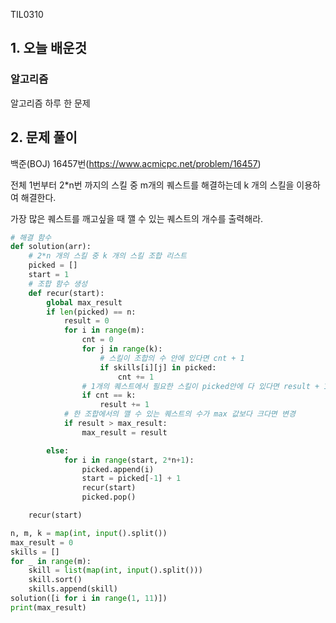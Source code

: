 TIL0310

## 1. 오늘 배운것

### 알고리즘



알고리즘 하루 한 문제

## 2. 문제 풀이

백준(BOJ) 16457번(https://www.acmicpc.net/problem/16457)

전체 1번부터 2*n번 까지의 스킬 중 m개의 퀘스트를 해결하는데 k 개의 스킬을 이용하여 해결한다.

가장 많은 퀘스트를 깨고싶을 때 깰 수 있는 퀘스트의 개수를 출력해라.

``````python
# 해결 함수
def solution(arr):
    # 2*n 개의 스킬 중 k 개의 스킬 조합 리스트
    picked = []
    start = 1
    # 조합 함수 생성
    def recur(start):
        global max_result
        if len(picked) == n:
            result = 0
            for i in range(m):
                cnt = 0
                for j in range(k):
                    # 스킬이 조합의 수 안에 있다면 cnt + 1 
                    if skills[i][j] in picked:
                        cnt += 1
                # 1개의 퀘스트에서 필요한 스킬이 picked안에 다 있다면 result + 1
                if cnt == k:
                    result += 1
            # 한 조합에서의 깰 수 있는 퀘스트의 수가 max 값보다 크다면 변경
            if result > max_result:
                max_result = result

        else:
            for i in range(start, 2*n+1):
                picked.append(i)
                start = picked[-1] + 1
                recur(start)
                picked.pop()

    recur(start)

n, m, k = map(int, input().split())
max_result = 0
skills = []
for _ in range(m):
    skill = list(map(int, input().split()))
    skill.sort()
    skills.append(skill)
solution([i for i in range(1, 11)])
print(max_result)
``````



